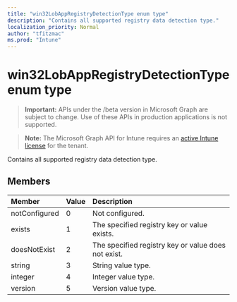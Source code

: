 ```yaml
---
title: "win32LobAppRegistryDetectionType enum type"
description: "Contains all supported registry data detection type."
localization_priority: Normal
author: "tfitzmac"
ms.prod: "Intune"
---
```


# win32LobAppRegistryDetectionType enum type

> **Important:** APIs under the /beta version in Microsoft Graph are subject to change. Use of these APIs in production applications is not supported.

> **Note:** The Microsoft Graph API for Intune requires an [active Intune license](https://go.microsoft.com/fwlink/?linkid=839381) for the tenant.

Contains all supported registry data detection type.

## Members
|Member|Value|Description|
|:---|:---|:---|
|notConfigured|0|Not configured.|
|exists|1|The specified registry key or value exists.|
|doesNotExist|2|The specified registry key or value does not exist.|
|string|3|String value type.|
|integer|4|Integer value type.|
|version|5|Version value type.|




